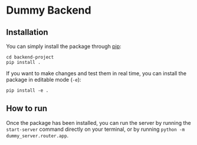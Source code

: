 # Dummy Backend

## Installation
You can simply install the package through [pip](https://pypi.org/project/pip/):

```
cd backend-project
pip install .
```

If you want to make changes and test them in real time, you can install the package in editable mode (`-e`):

```
pip install -e .
```

## How to run
Once the package has been installed, you can run the server by running the `start-server` command directly on your terminal, or by running `python -m dummy_server.router.app`.
